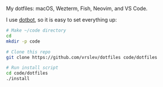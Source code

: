My dotfiles: macOS, Wezterm, Fish, Neovim, and VS Code.

I use [dotbot](https://github.com/anishathalye/dotbot/), so it is easy to set everything up:

```sh
# Make ~/code directory
cd
mkdir -p code

# Clone this repo
git clone https://github.com/vrslev/dotfiles code/dotfiles

# Run install script
cd code/dotfiles
./install
```
